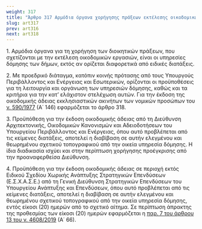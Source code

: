 ```yaml
---
weight: 317
title: "Άρθρο 317 Αρμόδια όργανα χορήγησης πράξεων εκτέλεσης οικοδομικών εργασιών"
slug: art317
prev: art316
next: art318
---
```


1\. Αρμόδια όργανα για τη χορήγηση των διοικητικών πράξεων, που σχετίζονται με την εκτέλεση οικοδομικών εργασιών, είναι οι υπηρεσίες δόμησης των δήμων, εκτός αν ορίζεται διαφορετικά από ειδικές διατάξεις.

2\. Με προεδρικό διάταγμα, κατόπιν κοινής πρότασης από τους Υπουργούς Περιβάλλοντος και Ενέργειας και Εσωτερικών, ορίζονται οι προϋποθέσεις για τη λειτουργία και οργάνωση των υπηρεσιών δόμησης, καθώς και τα κριτήρια για την κατ’ ελάχιστον στελέχωση αυτών. Για την έκδοση της οικοδομικής άδειας εκκλησιαστικών ακινήτων των νομικών προσώπων του<a href="https://ia37rg02wpsa01.blob.core.windows.net/fek/01/1977/19770100194.pdf" title="Δείτε το Σχετικό"> ν. 590/1977</a> (Α΄ 146) εφαρμόζεται το άρθρο 318.

3\. Προϋπόθεση για την έκδοση οικοδομικής άδειας από τη Διεύθυνση Αρχιτεκτονικής, Οικοδομικών Κανονισμών και Αδειοδοτήσεων του Υπουργείου Περιβάλλοντος και Ενέργειας, όπου αυτό προβλέπεται από τις κείμενες διατάξεις, αποτελεί η διαβίβαση σε αυτήν ελεγμένου και θεωρημένου σχετικού τοπογραφικού από την οικεία υπηρεσία δόμησης. Η ίδια διαδικασία ισχύει και στην περίπτωση χορήγησης προέγκρισης από την προαναφερθείσα Διεύθυνση.

4\. Προϋπόθεση για την έκδοση οικοδομικής άδειας σε περιοχή εκτός Ειδικού Σχεδίου Χωρικής Ανάπτυξης Στρατηγικών Επενδύσεων (Ε.Σ.Χ.Α.Σ.Ε.) από τη Γενική Διεύθυνση Στρατηγικών Επενδύσεων του Υπουργείου Ανάπτυξης και Επενδύσεων, όπου αυτό προβλέπεται από τις κείμενες διατάξεις, αποτελεί η διαβίβαση σε αυτήν ελεγμένου και θεωρημένου σχετικού τοπογραφικού από την οικεία υπηρεσία δόμησης, εντός είκοσι (20) ημερών από το σχετικό αίτημα. Σε περίπτωση άπρακτης της προθεσμίας των είκοσι (20) ημερών εφαρμόζεται η <a href="https://ia37rg02wpsa01.blob.core.windows.net/fek/01/2019/20190100066.pdf" title="Δείτε το Σχετικό">παρ. 7 του άρθρου 13 του ν. 4608/2019</a> (Α΄ 66).


